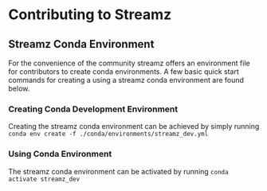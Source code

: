 # Contributing to Streamz

## Streamz Conda Environment
For the convenience of the community streamz offers an environment file for contributors to create conda environments. A few basic quick start commands for creating a using a streamz conda environment are found below.

### Creating Conda Development Environment
Creating the streamz conda environment can be achieved by simply running ```conda env create -f ./conda/environments/streamz_dev.yml```

### Using Conda Environment
The streamz conda environment can be activated by running ```conda activate streamz_dev```
